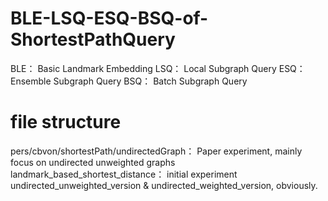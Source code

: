 # BLE-LSQ-ESQ-BSQ-of-ShortestPathQuery
BLE： Basic Landmark Embedding
LSQ： Local Subgraph Query
ESQ： Ensemble Subgraph Query
BSQ： Batch Subgraph Query

# file structure
pers/cbvon/shortestPath/undirectedGraph： Paper experiment, mainly focus on undirected unweighted graphs
landmark_based_shortest_distance： initial experiment
undirected_unweighted_version & undirected_weighted_version, obviously.
